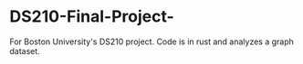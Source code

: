 # DS210-Final-Project-
For Boston University's DS210 project. Code is in rust and analyzes a graph dataset.
